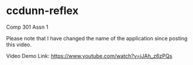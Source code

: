 # ccdunn-reflex
Comp 301 Assn 1


Please note that I have changed the name of the application since posting this video.

Video Demo Link: https://www.youtube.com/watch?v=iJAh_z6zPQs
